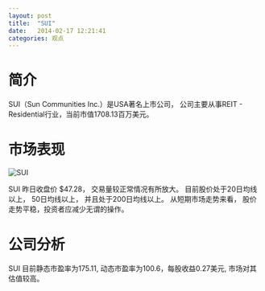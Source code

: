 ```yaml
---
layout: post
title:  "SUI"
date:   2014-02-17 12:21:41
categories: 观点
---
```


# 简介
SUI（Sun Communities Inc.）是USA著名上市公司，
公司主要从事REIT - Residential行业，当前市值1708.13百万美元。

# 市场表现

![SUI](http://finviz.com/chart.ashx?t=SUI&ty=c&ta=1&p=d&s=l)

SUI 昨日收盘价 $47.28，
交易量较正常情况有所放大。
目前股价处于20日均线以上，
50日均线以上，
并且处于200日均线以上。
从短期市场走势来看，
股价走势平稳，投资者应减少无谓的操作。

# 公司分析
SUI 目前静态市盈率为175.11, 动态市盈率为100.6，每股收益0.27美元,
市场对其估值较高。
